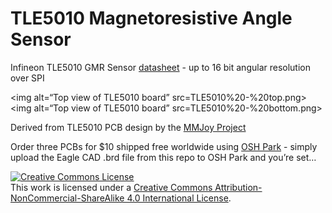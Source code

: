 # TLE5010 Magnetoresistive Angle Sensor 

Infineon TLE5010 GMR Sensor <a href="https://www.digchip.com/datasheets/download_datasheet.php?id=2688384&part-number=TLE5010">datasheet</a> - up to 16 bit angular resolution over SPI

<img alt=“Top view of TLE5010 board” src=TLE5010%20-%20top.png>
<img alt=“Top view of TLE5010 board” src=TLE5010%20-%20bottom.png>

Derived from TLE5010 PCB design by the <a href="github.com/mmjoy">MMJoy Project</a>

Order three PCBs for $10 shipped free worldwide using [OSH Park](https://oshpark.com) - simply upload the Eagle CAD .brd file from this repo to OSH Park and you’re set…

<a rel="license" href="http://creativecommons.org/licenses/by-nc-sa/4.0/"><img alt="Creative Commons License" style="border-width:0" src="https://i.creativecommons.org/l/by-nc-sa/4.0/88x31.png" /></a><br />This work is licensed under a <a rel="license" href="http://creativecommons.org/licenses/by-nc-sa/4.0/">Creative Commons Attribution-NonCommercial-ShareAlike 4.0 International License</a>.
